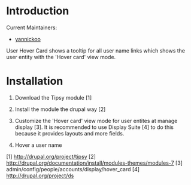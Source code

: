 # Introduction

Current Maintainers:

*  [yannickoo](https://www.drupal.org/u/yannickoo)

User Hover Card shows a tooltip for all user name links which shows the user
entity with the 'Hover card' view mode.

# Installation

1. Download the Tipsy module [1]

2. Install the module the drupal way [2]

3. Customize the 'Hover card' view mode for user entites at manage display [3].
   It is recommended to use Display Suite [4] to do this because it provides
   layouts and more fields.

4. Hover a user name

[1] http://drupal.org/project/tipsy
[2] http://drupal.org/documentation/install/modules-themes/modules-7
[3] admin/config/people/accounts/display/hover_card
[4] http://drupal.org/project/ds
